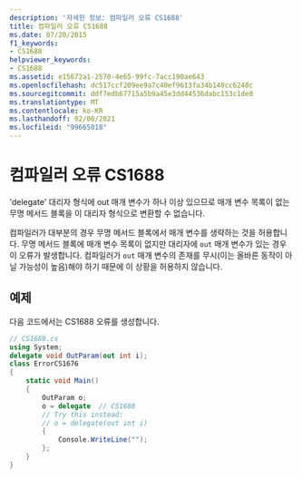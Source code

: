 ```yaml
---
description: '자세한 정보: 컴파일러 오류 CS1688'
title: 컴파일러 오류 CS1688
ms.date: 07/20/2015
f1_keywords:
- CS1688
helpviewer_keywords:
- CS1688
ms.assetid: e15672a1-2570-4e65-99fc-7acc190ae643
ms.openlocfilehash: dc517ccf209ee9a7c40ef9613fa34b140cc6248c
ms.sourcegitcommit: ddf7edb67715a5b9a45e3dd44536dabc153c1de0
ms.translationtype: MT
ms.contentlocale: ko-KR
ms.lasthandoff: 02/06/2021
ms.locfileid: "99665018"
---
```

# <a name="compiler-error-cs1688"></a>컴파일러 오류 CS1688

'delegate' 대리자 형식에 out 매개 변수가 하나 이상 있으므로 매개 변수 목록이 없는 무명 메서드 블록을 이 대리자 형식으로 변환할 수 없습니다.  
  
 컴파일러가 대부분의 경우 무명 메서드 블록에서 매개 변수를 생략하는 것을 허용합니다. 무명 메서드 블록에 매개 변수 목록이 없지만 대리자에 `out` 매개 변수가 있는 경우 이 오류가 발생합니다. 컴파일러가 `out` 매개 변수의 존재를 무시(이는 올바른 동작이 아닐 가능성이 높음)해야 하기 때문에 이 상황을 허용하지 않습니다.  
  
## <a name="example"></a>예제  

 다음 코드에서는 CS1688 오류를 생성합니다.  
  
```csharp  
// CS1688.cs  
using System;  
delegate void OutParam(out int i);  
class ErrorCS1676  
{  
    static void Main()
    {  
        OutParam o;  
        o = delegate  // CS1688  
        // Try this instead:  
        // o = delegate(out int i)  
        {
            Console.WriteLine("");  
        };  
    }  
}  
```
